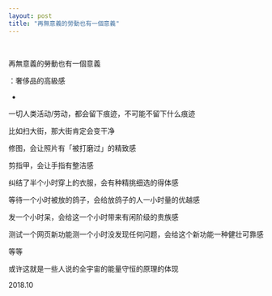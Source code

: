 ```yaml
---
layout: post
title: "再無意義的勞動也有一個意義"
---
```


  
&nbsp;
&nbsp;


再無意義的勞動也有一個意義

：奢侈品的高級感

*

一切人类活动/劳动，都会留下痕迹，不可能不留下什么痕迹

比如扫大街，那大街肯定会变干净

修图，会让照片有「被打磨过」的精致感

剪指甲，会让手指有整洁感

纠结了半个小时穿上的衣服，会有种精挑细选的得体感

等待一个小时被放的鸽子，会给放鸽子的人一小时量的优越感

发一个小时呆，会给这一个小时带来有闲阶级的贵族感

测试一个网页新功能测一个小时没发现任何问题，会给这个新功能一种健壮可靠感

等等



或许这就是一些人说的全宇宙的能量守恒的原理的体现

2018.10